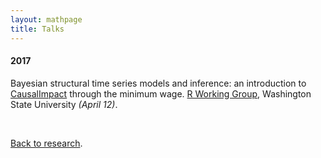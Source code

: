 ```yaml
---
layout: mathpage
title: Talks
---
```


#### 2017

Bayesian structural time series models and inference: an introduction to [CausalImpact](https://google.github.io/CausalImpact/) through the minimum wage. [R Working Group](https://cereo.wsu.edu/category/r-working-group/), Washington State University *(April 12)*.
<a href="https://github.com/potterzot/bayesian-minwage"><i class="fa fa-lg fa-github"></i></a>


$$~$$

[Back to research](../).
